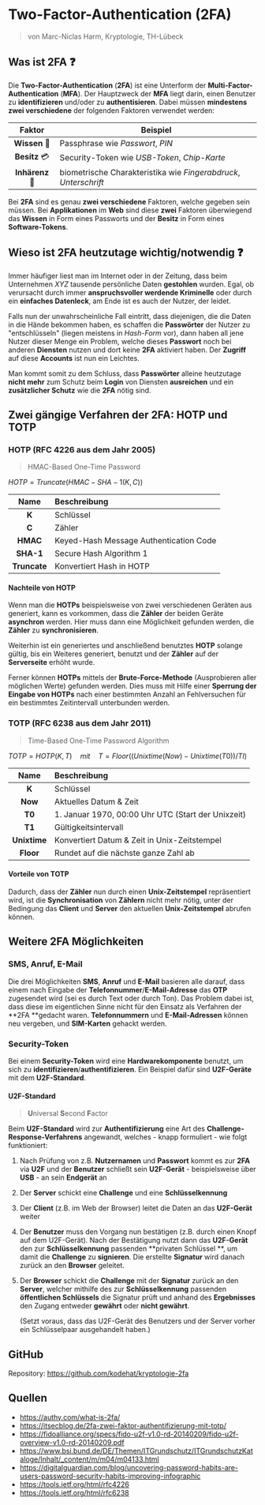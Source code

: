 # Two-Factor-Authentication (2FA)

> von Marc-Niclas Harm, Kryptologie, TH-Lübeck

## Was ist 2FA :question:

Die **Two-Factor-Authentication** (**2FA**) ist eine Unterform der **Multi-Factor-Authentication** (**MFA**). Der Hauptzweck der **MFA** liegt darin, einen Benutzer zu **identifizieren** und/oder zu **authentisieren**. Dabei müssen **mindestens zwei verschiedene** der folgenden Faktoren verwendet werden:

|          Faktor          | Beispiel                                                     |
| :----------------------: | ------------------------------------------------------------ |
|     **Wissen** :key:     | Passphrase wie *Passwort*, *PIN*                             |
| **Besitz** :credit_card: | Security-Token wie *USB-Token*, *Chip-Karte*                 |
|   **Inhärenz** :eyes:    | biometrische Charakteristika wie *Fingerabdruck*, *Unterschrift* |

Bei **2FA** sind es genau **zwei verschiedene** Faktoren, welche gegeben sein müssen. Bei **Applikationen** im **Web** sind diese **zwei** Faktoren überwiegend das **Wissen** in Form eines Passworts und der **Besitz** in Form eines **Software-Tokens**.

## Wieso ist 2FA heutzutage wichtig/notwendig :question:

Immer häufiger liest man im Internet oder in der Zeitung, dass beim Unternehmen *XYZ* tausende persönliche Daten **gestohlen** wurden. Egal, ob verursacht durch immer **anspruchsvoller werdende Kriminelle** oder durch ein **einfaches Datenleck**, am Ende ist es auch der Nutzer, der leidet.

Falls nun der unwahrscheinliche Fall eintritt, dass diejenigen, die die Daten in die Hände bekommen haben, es schaffen die **Passwörter** der Nutzer zu "entschlüsseln" (liegen meistens in *Hash-Form* vor), dann haben all jene Nutzer dieser Menge ein Problem, welche dieses **Passwort** noch bei anderen **Diensten** nutzen und dort keine **2FA** aktiviert haben. Der **Zugriff** auf diese **Accounts** ist nun ein Leichtes.

Man kommt somit zu dem Schluss, dass **Passwörter** alleine heutzutage **nicht mehr** zum Schutz beim **Login** von Diensten **ausreichen** und ein **zusätzlicher Schutz** wie die **2FA** nötig sind.

<div style="page-break-after: always;"></div>

## Zwei gängige Verfahren der 2FA: HOTP und TOTP

### HOTP (RFC 4226 aus dem Jahr 2005)

> HMAC-Based One-Time Password

$HOTP = Truncate(HMAC − SHA − 1(K,C))$

|     Name     | Beschreibung                           |
| :----------: | :------------------------------------- |
|    **K**     | Schlüssel                              |
|    **C**     | Zähler                                 |
|   **HMAC**   | Keyed-Hash Message Authentication Code |
|  **SHA-1**   | Secure Hash Algorithm 1                |
| **Truncate** | Konvertiert Hash in HOTP               |

#### Nachteile von HOTP

Wenn man die **HOTPs** beispielsweise von zwei verschiedenen Geräten aus generiert, kann es vorkommen, dass die **Zähler** der beiden Geräte **asynchron** werden. Hier muss dann eine Möglichkeit gefunden werden, die **Zähler** zu **synchronisieren**.

Weiterhin ist ein generiertes und anschließend benutztes **HOTP** solange gültig, bis ein Weiteres generiert, benutzt und der **Zähler** auf der **Serverseite** erhöht wurde.

Ferner können **HOTPs** mittels der **Brute-Force-Methode** (Ausprobieren aller möglichen Werte) gefunden werden. Dies muss mit Hilfe einer **Sperrung der Eingabe von HOTPs** nach einer bestimmten Anzahl an Fehlversuchen für ein bestimmtes Zeitintervall unterbunden werden.

### TOTP (RFC 6238 aus dem Jahr 2011)

> Time-Based One-Time Password Algorithm

$TOTP = HOTP(K,T) \quad mit \quad T = Floor((Unixtime(Now) - Unixtime(T0)) / TI)$

|     Name     | Beschreibung                                       |
| :----------: | :------------------------------------------------- |
|    **K**     | Schlüssel                                          |
|   **Now**    | Aktuelles Datum & Zeit                             |
|    **T0**    | 1. Januar 1970, 00:00 Uhr UTC (Start der Unixzeit) |
|    **T1**    | Gültigkeitsintervall                               |
| **Unixtime** | Konvertiert Datum & Zeit in Unix-Zeitstempel       |
|  **Floor**   | Rundet auf die nächste ganze Zahl ab               |

<div style="page-break-after: always;"></div>

#### Vorteile von TOTP

Dadurch, dass der **Zähler** nun durch einen **Unix-Zeitstempel** repräsentiert wird, ist die **Synchronisation** von **Zählern** nicht mehr nötig, unter der Bedingung das **Client** und **Server** den aktuellen **Unix-Zeitstempel** abrufen können.

## Weitere 2FA Möglichkeiten

### SMS, Anruf, E-Mail

Die drei Möglichkeiten **SMS**, **Anruf** und **E-Mail** basieren alle darauf, dass einem nach Eingabe der **Telefonnummer**/**E-Mail-Adresse** das **OTP** zugesendet wird (sei es durch Text oder durch Ton). Das Problem dabei ist, dass diese im eigentlichen Sinne nicht für den Einsatz als Verfahren der **2FA **gedacht waren. **Telefonnummern** und **E-Mail-Adressen** können neu vergeben, und **SIM-Karten** gehackt werden.

### Security-Token

Bei einem **Security-Token** wird eine **Hardwarekomponente** benutzt, um sich zu **identifizieren**/**authentifizieren**. Ein Beispiel dafür sind **U2F-Geräte** mit dem **U2F-Standard**.

#### U2F-Standard

> **U**niversal **S**econd **F**actor

Beim **U2F-Standard** wird zur **Authentifizierung** eine Art des **Challenge-Response-Verfahrens** angewandt, welches - knapp formuliert - wie folgt funktioniert:

1. Nach Prüfung von z.B. **Nutzernamen** und **Passwort** kommt es zur **2FA** via **U2F** und der **Benutzer** schließt sein **U2F-Gerät** - beispielsweise über **USB** - an sein **Endgerät** an

2. Der **Server** schickt eine **Challenge** und eine **Schlüsselkennung**

3. Der **Client** (z.B. im Web der Browser) leitet die Daten an das **U2F-Gerät** weiter

4. Der **Benutzer** muss den Vorgang nun bestätigen (z.B. durch einen Knopf auf dem U2F-Gerät). Nach der Bestätigung nutzt dann das **U2F-Gerät** den zur **Schlüsselkennung** passenden **privaten Schlüssel **, um damit die **Challenge** zu **signieren**. Die erstellte **Signatur** wird danach zurück an den **Browser** geleitet.

5. Der **Browser** schickt die **Challenge** mit der **Signatur** zurück an den **Server**, welcher mithilfe des zur **Schlüsselkennung** passenden **öffentlichen Schlüssels** die Signatur prüft und anhand des **Ergebnisses** den Zugang entweder **gewährt** oder **nicht gewährt**.

   (Setzt voraus, dass das U2F-Gerät des Benutzers und der Server vorher ein Schlüsselpaar ausgehandelt haben.)

<div style="page-break-after: always;"></div>

## GitHub

Repository: https://github.com/kodehat/kryptologie-2fa

## Quellen

- https://authy.com/what-is-2fa/
- https://itsecblog.de/2fa-zwei-faktor-authentifizierung-mit-totp/
- https://fidoalliance.org/specs/fido-u2f-v1.0-rd-20140209/fido-u2f-overview-v1.0-rd-20140209.pdf
- https://www.bsi.bund.de/DE/Themen/ITGrundschutz/ITGrundschutzKataloge/Inhalt/_content/m/m04/m04133.html
- https://digitalguardian.com/blog/uncovering-password-habits-are-users-password-security-habits-improving-infographic
- https://tools.ietf.org/html/rfc4226
- https://tools.ietf.org/html/rfc6238